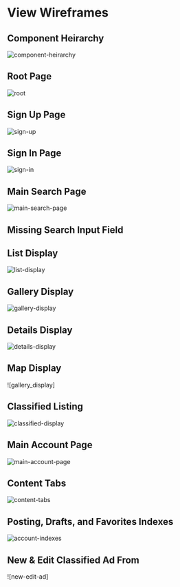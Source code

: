 # View Wireframes

## Component Heirarchy
![component-heirarchy]

## Root Page
![root]

## Sign Up Page
![sign-up]

## Sign In Page
![sign-in]

## Main Search Page
![main-search-page]

## Missing Search Input Field

## List Display
![list-display]

## Gallery Display
![gallery-display]

## Details Display
![details-display]

## Map Display
![gallery_display]

## Classified Listing
![classified-display]

## Main Account Page
![main-account-page]

## Content Tabs
![content-tabs]

## Posting, Drafts, and Favorites Indexes
![account-indexes]

## New & Edit Classified Ad From
![new-edit-ad]


[component-heirarchy]: ./wireframes/component_heirarchy.png
[root]: ./wireframes/root.png
[sign-up]: ./wireframes/sign_up_page.png
[sign-in]: ./wireframes/sign_in_page.png
[main-search-page]: ./wireframes/main_search_page.png

[list-display]: ./wireframes/list_display.png
[gallery-display]: ./wireframes/gallery_display.png
[details-display]: ./wireframes/details_display.png
[map-display]: ./wireframes/map_display.png
[classified-display]: ./wireframes/ad_listing.png
[main-account-page]: ./wireframes/account_main.png
[content-tabs]: ./wireframes/account_tabs.png
[account-indexes]: ./wireframes/posting_drafts_favorits_index.png
[account-indexes]: ./wireframes/new_edit_post_form.png

